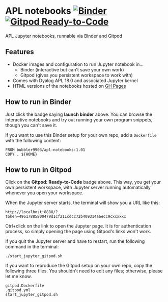 # APL notebooks [![Binder](https://mybinder.org/badge_logo.svg)](https://mybinder.org/v2/gh/Bubbler-4/apl-notebooks/master) [![Gitpod Ready-to-Code](https://img.shields.io/badge/Gitpod-ready--to--code-blue?logo=gitpod)](https://gitpod.io/#https://github.com/Bubbler-4/apl-notebooks)

APL Jupyter notebooks, runnable via Binder and Gitpod

## Features

* Docker images and configuration to run Jupyter notebook in...
    * Binder (interactive but can't save your own work)
    * Gitpod (gives you persistent workspace to work with)
* Comes with Dyalog APL 18.0 and associated Jupyter kernel
* HTML versions of the notebooks hosted on [GH Pages](https://bubbler-4.github.io/apl-notebooks/html)

## How to run in Binder

Just click the badge saying **launch binder** above.
You can browse the interactive notebooks and try out running your own program snippets, though you can't save it.

If you want to use this Binder setup for your own repo, add a `Dockerfile` with the following content:

```
FROM bubbler9903/apl-notebooks:1.01
COPY . ${HOME}
```

## How to run in Gitpod

Click on the **Gitpod: Ready-to-Code** badge above.
This way, you get your own persistent workspace, with Jupyter server running automatically whenever you open your workspace.

When the Jupyter server starts, the terminal will show you a URL like this:

```
http://localhost:8888/?token=49617885800479d1cf211cdcc72b409314a6ecc9cxxxxxx
```

Ctrl+click on the link to open the Jupyter page. It is for authentication process, so simply opening the page using Gitpod's links won't work.

If you quit the Jupyter server and have to restart, run the following command in the terminal:

```
./start_jupyter_gitpod.sh
```

If you want to reproduce the Gitpod setup on your own repo, copy the following three files. You shouldn't need to edit any files; otherwise, please let me know.

```
gitpod.Dockerfile
.gitpod.yml
start_jupyter_gitpod.sh
```
